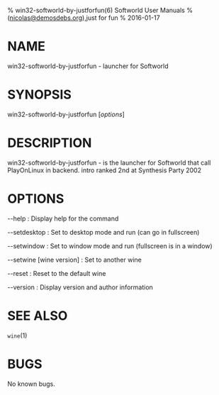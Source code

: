 % win32-softworld-by-justforfun(6) Softworld User Manuals
%  (nicolas@demosdebs.org),just for fun
% 2016-01-17

# NAME
win32-softworld-by-justforfun - launcher for Softworld

# SYNOPSIS
win32-softworld-by-justforfun [*options*]

# DESCRIPTION
win32-softworld-by-justforfun - is the launcher for Softworld that call PlayOnLinux in backend.
intro ranked 2nd at Synthesis Party 2002

# OPTIONS
\--help
:   Display help for the command

\--setdesktop
:   Set to desktop mode and run (can go in fullscreen)

\--setwindow
:   Set to window mode and run (fullscreen is in a window)

\--setwine [wine version]
:   Set to another wine

\--reset
:   Reset to the default wine

\--version
:   Display version and author information

# SEE ALSO
`wine`(1)

# BUGS
No known bugs.
